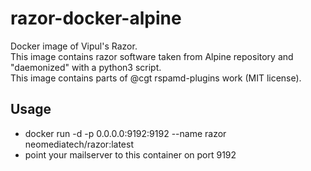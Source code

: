 # razor-docker-alpine
Docker image of Vipul's Razor.  
This image contains razor software taken from Alpine repository and "daemonized" with a python3 script.  
This image contains parts of @cgt rspamd-plugins work (MIT license).

## Usage
 - docker run -d -p 0.0.0.0:9192:9192 --name razor neomediatech/razor:latest
 - point your mailserver to this container on port 9192
 
 
